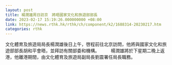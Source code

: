 ```yaml
---
layout: post
title: 楊潤雄周日訪京　將晤國家文化和旅遊部部長
date: 2023-02-17 15:19:26.000000000 +08:00
link: https://news.rthk.hk/rthk/ch/component/k2/1688314-20230217.htm
categories: rthk
---
```


文化體育及旅遊局局長楊潤雄後日上午，啓程前往北京訪問，他將與國家文化和旅遊部部長胡和平會晤，並拜訪有關部委和機構。
　　 
楊潤雄將於下星期二晚上返港，他離港期間，由文化體育及旅遊局副局長劉震署任局長職務。
